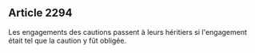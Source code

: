 Article 2294
----
Les engagements des cautions passent à leurs héritiers si l'engagement était tel
que la caution y fût obligée.
